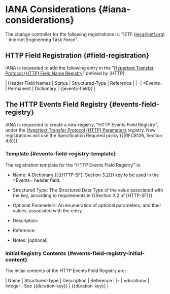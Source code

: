 # IANA Considerations {#iana-considerations}

The change controller for the following registrations is: "IETF (iesg@ietf.org) - Internet Engineering Task Force".

## HTTP Field Registration {#field-registration}

IANA is requested to add the following entry in the "[Hypertext Transfer Protocol (HTTP) Field Name Registry](https://www.iana.org/assignments/http-fields/)" defined by [HTTP]:

| Header Field Names  | Status     | Structured-Type  | Reference         |
|-
| =Events=            | Permanent  | Dictionary       | {{events-field}}  |

## The HTTP Events Field Registry {#events-field-registry}

IANA is requested to create a new registry, "HTTP Events Field Registry", under the [Hypertext Transfer Protocol (HTTP) Parameters](https://www.iana.org/assignments/http-parameters/) registry. New registrations will use the Specification Required policy ({{RFC8126, Section 4.6}}).

### Template {#events-field-registry-template}

The registration template for the "HTTP Events Field Registry" is:

+ Name: A Dictionary ({{[HTTP-SF], Section 3.2}}) key to be used in the =Events= header field.

+ Structured Type: The Structured Data Type of the value associated with the key, according to requirements in {{Section 3.2 of [HTTP-SF]}}.

+ Optional Parameters: An enumeration of optional parameters, and their values, associated with the entry.

+ Description:

+ Reference:

+ Notes: [optional]

### Initial Registry Contents {#events-field-registry-initial-content}

The initial contents of the HTTP Events Field Registry are:

| Name        | Structured-Type  | Description           | Reference        |
|-
| =duration=  | Integer          | See {{duration-key}}  | {{duration-key}} |

<!--
## HTTP Status Code Registration {#status-code-registration}

IANA is requested to add the following entry in the "[Hypertext Transfer Protocol (HTTP) Status Code Registry](https://www.iana.org/assignments/http-status-codes/)" defined by [HTTP]:

| Status Code    | Description         |  Reference          |
|-
| 555            | Connection-Timeout  |                     |
-->
